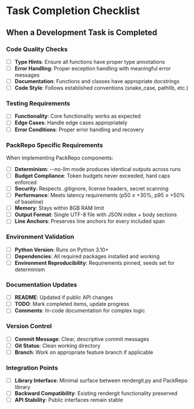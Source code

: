 # Task Completion Checklist

## When a Development Task is Completed

### Code Quality Checks
- [ ] **Type Hints**: Ensure all functions have proper type annotations
- [ ] **Error Handling**: Proper exception handling with meaningful error messages
- [ ] **Documentation**: Functions and classes have appropriate docstrings
- [ ] **Code Style**: Follows established conventions (snake_case, pathlib, etc.)

### Testing Requirements
- [ ] **Functionality**: Core functionality works as expected
- [ ] **Edge Cases**: Handle edge cases appropriately
- [ ] **Error Conditions**: Proper error handling and recovery

### PackRepo Specific Requirements
When implementing PackRepo components:

- [ ] **Determinism**: --no-llm mode produces identical outputs across runs
- [ ] **Budget Compliance**: Token budgets never exceeded, hard caps enforced
- [ ] **Security**: Respects .gitignore, license headers, secret scanning
- [ ] **Performance**: Meets latency requirements (p50 ≤ +30%, p95 ≤ +50% of baseline)
- [ ] **Memory**: Stays within 8GB RAM limit
- [ ] **Output Format**: Single UTF-8 file with JSON index + body sections
- [ ] **Line Anchors**: Preserves line anchors for every included span

### Environment Validation
- [ ] **Python Version**: Runs on Python 3.10+
- [ ] **Dependencies**: All required packages installed and working
- [ ] **Environment Reproducibility**: Requirements pinned, seeds set for determinism

### Documentation Updates
- [ ] **README**: Updated if public API changes
- [ ] **TODO**: Mark completed items, update progress
- [ ] **Comments**: In-code documentation for complex logic

### Version Control
- [ ] **Commit Message**: Clear, descriptive commit messages
- [ ] **Git Status**: Clean working directory
- [ ] **Branch**: Work on appropriate feature branch if applicable

### Integration Points
- [ ] **Library Interface**: Minimal surface between rendergit.py and PackRepo library
- [ ] **Backward Compatibility**: Existing rendergit functionality preserved
- [ ] **API Stability**: Public interfaces remain stable